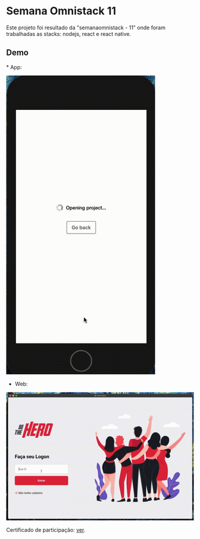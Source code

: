 <h1>Semana Omnistack 11</h1>
Este projeto foi resultado da "semanaomnistack - 11" onde foram trabalhadas as stacks: nodejs, react e react native.

<h2>Demo</h2>
* App:

![to-be-hero-app](to-be-hero-app.gif)

* Web:

![to-be-hero-web](to-be-hero-web.gif)


<p>Certificado de participação: <a href="https://storage.googleapis.com/golden-wind/semana-omnistack-11/guilherme.salviano12@outlook.com.pdf">ver</a>.</p>
